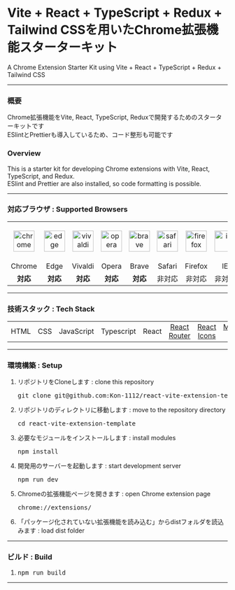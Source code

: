 <h1>Vite + React + TypeScript + Redux + Tailwind CSSを用いたChrome拡張機能スターターキット</h1>
<p>A Chrome Extension Starter Kit using Vite + React + TypeScript + Redux + Tailwind CSS</p>
<hr>
<h3>概要</h3>
<p>
Chrome拡張機能をVite, React, TypeScript, Reduxで開発するためのスターターキットです
<br>
ESlintとPrettierも導入しているため、コード整形も可能です
</p>
<h3>Overview</h3>
<p>
This is a starter kit for developing Chrome extensions with Vite, React, TypeScript, and Redux.
<br>
ESlint and Prettier are also installed, so code formatting is possible.
</p>
<hr>
<h3>対応ブラウザ : Supported Browsers</h3>
<table>
  <tr>
    <td style="vertical-align: middle; text-align: center; width: 90px; height: 90px;">
      <img src="https://www.svgrepo.com/show/452180/chrome.svg" alt="chrome" width="48" height="48">
    </td>
    <td style="vertical-align: middle; text-align: center; width: 90px; height: 90px;">
      <img src="https://www.svgrepo.com/show/378791/edge.svg" alt="edge" width="48" height="48">
    </td>
    <td style="vertical-align: middle; text-align: center; width: 90px; height: 90px;">
      <img src="https://www.svgrepo.com/show/378765/vivaldi.svg" alt="vivaldi" width="48" height="48">
    </td>
    <td style="vertical-align: middle; text-align: center; width: 90px; height: 90px;">
      <img src="https://www.svgrepo.com/show/452079/opera.svg" alt="opera" width="48" height="48">
    </td>
    <td style="vertical-align: middle; text-align: center; width: 90px; height: 90px;">
      <img src="https://www.svgrepo.com/show/378778/brave.svg" alt="brave" width="48" height="48">
    </td>
    <td style="vertical-align: middle; text-align: center; width: 90px; height: 90px;">
      <img src="https://www.svgrepo.com/show/452096/safari.svg" alt="safari" width="48" height="48">
    </td>
    <td style="vertical-align: middle; text-align: center; width: 90px; height: 90px;">
      <img src="https://www.svgrepo.com/show/452204/firefox.svg" alt="firefox" width="48" height="48">
    </td>
    <td style="vertical-align: middle; text-align: center; width: 90px; height: 90px;">
      <img src="https://www.svgrepo.com/show/452226/ie.svg" alt="ie" width="48" height="48">
    </td>
    <td style="vertical-align: middle; text-align: center; width: 90px; height: 90px;">
      <img src="https://www.svgrepo.com/show/452117/tor.svg" alt="tor" width="48" height="48">
    </td>
  </tr>
  <tr>
    <td align="center">Chrome</td>
    <td align="center">Edge</td>
    <td align="center">Vivaldi</td>
    <td align="center">Opera</td>
    <td align="center">Brave</td>
    <td align="center">Safari</td>
    <td align="center">Firefox</td>
    <td align="center">IE</td>
    <td align="center">Tor</td>
  </tr>
  <tr>
    <td align="center"><b>対応</b></td>
    <td align="center"><b>対応</b></td>
    <td align="center"><b>対応</b></td>
    <td align="center"><b>対応</b></td>
    <td align="center"><b>対応</b></td>
    <td align="center">非対応</td>
    <td align="center">非対応</td>
    <td align="center">非対応</td>
    <td align="center">非対応</td>
  </tr>
</table>
<hr>
<h3>技術スタック : Tech Stack</h3>
<table>
  <tr>
    <td align="center">HTML</td>
    <td align="center">CSS</td>
    <td align="center">JavaScript</td>
    <td align="center">Typescript</td>
    <td align="center">React</td>
    <td align="center">
        <a href="https://reactrouter.com/en/main/start/overview">
            React<br>Router
        </a>
    </td>
    <td align="center">
        <a href="https://react-icons.github.io/react-icons/icons?name=fa6">
            React<br>Icons
        </a>   
    </td>
    <td align="center">
        <a href="https://mui.com/material-ui/react-autocomplete">
            Material UI
        </a>
    </td>
    <td align="center">
        <a href="https://swr.vercel.app/ja">
            SWR
        </a>
    </td>
    <td align="center">
        <a href="https://jotai.org/">
            Jotai
        </a>
    </td>
    <td align="center">
        <a href="https://tailwindcss.com/docs/aspect-ratio">
            Tailwind<br>css
        </a>
    </td>
    <td align="center">
        <a href="https://lodash.com/docs/4.17.15">
            Lodash
        </a>
    </td>
    <td align="center">sass</td>
    <td align="center">Node<br>v20.7.0</td>
    <td align="center">npm<br>v9.5.0</td>
    <td align="center">Vite 2</td>
    <td align="center">ESlint</td>
    <td align="center">Prettier</td>
    <td align="center">Chrome<br>Extension</td>
    <td align="center">Git</td>
</table>
<hr>
<h3>環境構築 : Setup</h3>
<ol>
    <li>
        リポジトリをCloneします : clone this repository
        <pre>git clone git@github.com:Kon-1112/react-vite-extension-template.git</pre>
    </li>
    <li>
        リポジトリのディレクトリに移動します : move to the repository directory
        <pre>cd react-vite-extension-template</pre>
    </li>
    <li>
        必要なモジュールをインストールします : install modules
        <pre>npm install</pre>
    </li>
    <li>
        開発用のサーバーを起動します : start development server
        <pre>npm run dev</pre>
    </li>
    <li>
        Chromeの拡張機能ページを開きます : open Chrome extension page
        <pre>chrome://extensions/</pre>
    </li>
    <li>
        「パッケージ化されていない拡張機能を読み込む」からdistフォルダを読込みます : load dist folder
    </li>
</ol>
<hr>
<h3>ビルド : Build</h3>
<ol>
    <li>
        <pre>npm run build</pre>
    </li>
</ol>
<hr>